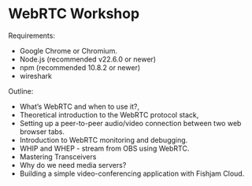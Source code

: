 # WebRTC Workshop

Requirements:
- Google Chrome or Chromium.
- Node.js (recommended v22.6.0 or newer)
- npm (recommended 10.8.2 or newer)
- wireshark

Outline:
- What’s WebRTC and when to use it?,
- Theoretical introduction to the WebRTC protocol stack,
- Setting up a peer-to-peer audio/video connection between two web browser tabs.
- Introduction to WebRTC monitoring and debugging.
- WHIP and WHEP - stream from OBS using WebRTC.
- Mastering Transceivers
- Why do we need media servers?
- Building a simple video-conferencing application with Fishjam Cloud. 
